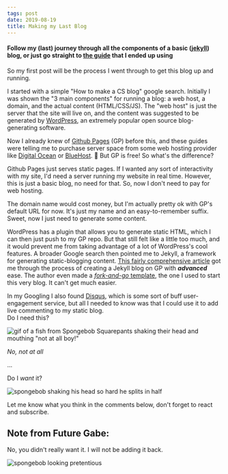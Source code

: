 ```yaml
---
tags: post
date: 2019-08-19
title: Making my Last Blog
---
```


#### Follow my (last) journey through all the components of a basic ([jekyll](https://jekyllrb.com/)) blog, or just go straight to [the guide](https://www.smashingmagazine.com/2014/08/build-blog-jekyll-github-pages/ "This Guy'd") that I ended up using

So my first post will be the process I went through to get this blog up and running.

I started with a simple "How to make a CS blog" google search. Initially I was shown the "3 main components" for running a blog: a web host, a domain, and the actual content (HTML/CSS/JS). The "web host" is just the server that the site will live on, and the content was suggested to be generated by [WordPress](https://wordpress.com "WordPress's Homepage"), an extremely popular open source blog-generating software.

Now I already knew of [Github Pages](https://pages.github.com/ "Github Pages' Homepage") (GP) before this, and these guides were telling me to purchase server space from some web hosting provider like [Digital Ocean](https://www.digitalocean.com "Digital Ocean's Homepage") or [BlueHost](https://www.bluehost.com "Bluehost's Homepage"). :money_with_wings: But GP is free! So what's the difference?

Github Pages just serves static pages. If I wanted any sort of interactivity with my site, I'd need a server running my website in real time. However, this is just a basic blog, no need for that. So, now I don't need to pay for web hosting.

The domain name would cost money, but I'm actually pretty ok with GP's default URL for now. It's just my name and an easy-to-remember suffix. Sweet, now I just need to generate some content.

WordPress has a plugin that allows you to generate static HTML, which I can then just push to my GP repo. But that still felt like a little too much, and it would prevent me from taking advantage of a lot of WordPress's cool features. A broader Google search then pointed me to Jekyll, a framework for generating static-blogging content. [This fairly comprehensive article](https://www.smashingmagazine.com/2014/08/build-blog-jekyll-github-pages/ "A fairly comprehensive article about building a blog with Jekyll on GP") got me through the process of creating a Jekyll blog on GP with ***advanced*** ease. The author even made a [*fork-and-go* template](https://github.com/barryclark/jekyll-now "Descriptive Title :open_mouth:"), the one I used to start this very blog. It can't get much easier.

In my Googling I also found [Disqus](https://disqus.com "Disqus' Homepage"), which is some sort of buff user-engagement service, but all I needed to know was that I could use it to add live commenting to my static blog.  
Do I need this?  

![gif of a fish from Spongebob Squarepants shaking their head and mouthing "not at all boy!"](https://media1.tenor.com/images/e27172b21e27e80eb48b54e0cddd166d/tenor.gif?itemid=14439448)

*No, not at all*

...

Do I *want* it?  

![spongebob shaking his head so hard he splits in half](https://media.giphy.com/media/f7G6Ke8vwoC7cR4Ug0/giphy.gif)

Let me know what you think in the comments below, don't forget to react and subscribe.

## Note from Future Gabe:

No, you didn't really want it. I will not be adding it back.

![spongebob looking pretentious](https://media1.tenor.com/m/9mwDko87t7oAAAAC/spongebob-meme.gif)
